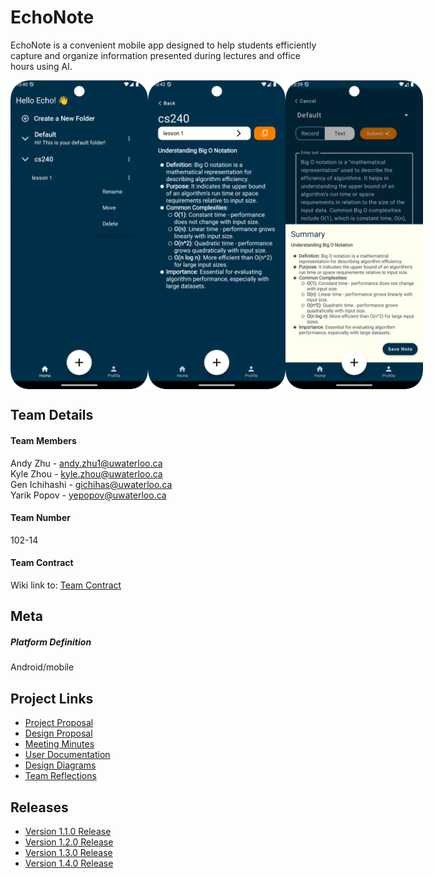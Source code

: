 # EchoNote

EchoNote is a convenient mobile app designed to help students efficiently capture and organize information presented during lectures and office hours using AI.

<div style="display: flex; justify-content: space-around; align-items: center;">
    <img src="app/src/main/res/drawable/item.png" alt="item" width="220" />
    <img src="app/src/main/res/drawable/itemView.png" alt="itemView" width="220" />
    <img src="app/src/main/res/drawable/summarize.png" alt="summarize" width="220" />
</div>

## Team Details

#### Team Members
Andy Zhu - andy.zhu1@uwaterloo.ca  
Kyle Zhou - kyle.zhou@uwaterloo.ca  
Gen Ichihashi - gichihas@uwaterloo.ca  
Yarik Popov - yepopov@uwaterloo.ca

#### Team Number
102-14

#### Team Contract
Wiki link to: [Team Contract](../../wikis/Team-Contract)

## Meta

##### Platform Definition
Android/mobile


## Project Links
- [Project Proposal](../../wikis/Project-Proposal)
- [Design Proposal](../../wikis/Design-Proposal)
- [Meeting Minutes](../../wikis/Meeting-Minutes)
- [User Documentation](../../wikis/User-Documentation)
- [Design Diagrams](../../wikis/Design-Diagrams)
- [Team Reflections](../../wikis/Team-Reflections)

## Releases
- [Version 1.1.0 Release](../../wikis/Version-1.1.0-Releases)
- [Version 1.2.0 Release](../../wikis/Version-1.2.0-Releases)
- [Version 1.3.0 Release](../../wikis/Version-1.3.0-Releases)
- [Version 1.4.0 Release](../../wikis/Version-1.4.0-Releases-(Final-Release))




